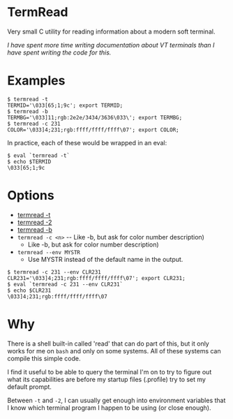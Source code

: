 # TermRead

Very small C utility for reading information about a modern soft terminal.

*I have spent more time writing documentation about VT terminals than I
have spent writing the code for this.*

# Examples

```
$ termread -t
TERMID='\033[65;1;9c'; export TERMID; 
$ termread -b
TERMBG='\033]11;rgb:2e2e/3434/3636\033\'; export TERMBG; 
$ termread -c 231
COLOR='\033]4;231;rgb:ffff/ffff/ffff\07'; export COLOR; 
```

In practice, each of these would be wrapped in an eval:

```
$ eval `termread -t`
$ echo $TERMID
\033[65;1;9c
```

# Options

- [termread -t](Dash-t.md)
- [termread -2](Dash-2.md)
- [termread -b](Dash-b.md)
- `termread -c <n>` -- Like -b, but ask for color number description)
    - Like -b, but ask for color number description)
- `termread --env MYSTR`
    - Use MYSTR instead of the default name in the output.

```
$ termread -c 231 --env CLR231
CLR231='\033]4;231;rgb:ffff/ffff/ffff\07'; export CLR231; 
$ eval `termread -c 231 --env CLR231`
$ echo $CLR231
\033]4;231;rgb:ffff/ffff/ffff\07
```

# Why

There is a shell built-in called 'read' that can do part of this,
but it only works for me on `bash` and only on some systems.
All of these systems can compile this simple code.

I find it useful to be able to query the terminal I'm on to try to figure
out what its capabilities are before my startup files (.profile) try to
set my default prompt.

Between `-t` and `-2`, I can usually get enough into environment variables
that I know which terminal program I happen to be using (or close enough).

